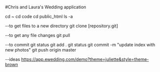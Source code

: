 #Chris and Laura's Wedding application

cd ~
cd code
cd public_html
ls -a

--to get files to a new directory
git clone [repository.git]

--to get any file changes
git pull

--to commit
git status
git add .
git status
git commit -m "update index with new photos"
git push origin master

--ideas
https://app.ewedding.com/demo?theme=juliette&style=theme-brown
